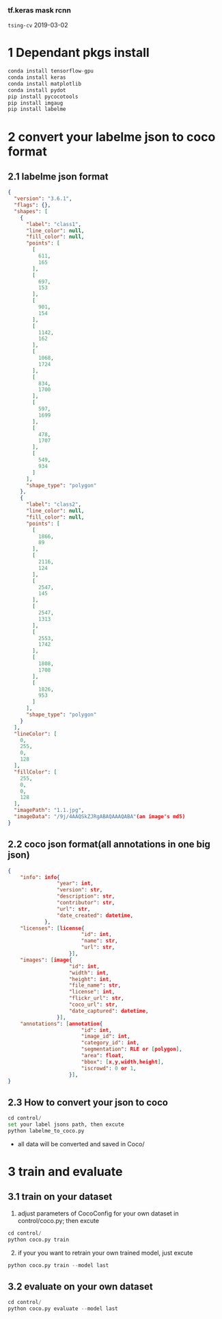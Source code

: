 ### tf.keras mask rcnn
`tsing-cv`
2019-03-02
# 1 Dependant pkgs install
```python
conda install tensorflow-gpu
conda install keras
conda install matplotlib
conda install pydot
pip install pycocotools
pip install imgaug
pip install labelme
```
# 2 convert your labelme json to coco format
## 2.1 labelme json format
```json
{
  "version": "3.6.1",
  "flags": {},
  "shapes": [
    {
      "label": "class1",
      "line_color": null,
      "fill_color": null,
      "points": [
        [
          611,
          165
        ],
        [
          697,
          153
        ],
        [
          901,
          154
        ],
        [
          1142,
          162
        ],
        [
          1068,
          1724
        ],
        [
          834,
          1700
        ],
        [
          597,
          1699
        ],
        [
          478,
          1707
        ],
        [
          549,
          934
        ]
      ],
      "shape_type": "polygon"
    },
    {
      "label": "class2",
      "line_color": null,
      "fill_color": null,
      "points": [
        [
          1866,
          89
        ],
        [
          2116,
          124
        ],
        [
          2547,
          145
        ],
        [
          2547,
          1313
        ],
        [
          2553,
          1742
        ],
        [
          1808,
          1708
        ],
        [
          1826,
          953
        ]
      ],
      "shape_type": "polygon"
    }
  ],
  "lineColor": [
    0,
    255,
    0,
    128
  ],
  "fillColor": [
    255,
    0,
    0,
    128
  ],
  "imagePath": "1.1.jpg",
  "imageData": "/9j/4AAQSkZJRgABAQAAAQABA"(an image's md5)
}
```
## 2.2 coco json format(all annotations in one big json)
```json
{
    "info": info{
                "year": int,
                "version": str,
                "description": str,
                "contributor": str,
                "url": str,
                "date_created": datetime,
            },
    "licenses": [license{
                        "id": int,
                        "name": str,
                        "url": str,
                    }],
    "images": [image{
                    "id": int,
                    "width": int,
                    "height": int,
                    "file_name": str,
                    "license": int,
                    "flickr_url": str,
                    "coco_url": str,
                    "date_captured": datetime,
                }],
    "annotations": [annotation{
                        "id": int,
                        "image_id": int,
                        "category_id": int,
                        "segmentation": RLE or [polygon],
                        "area": float,
                        "bbox": [x,y,width,height],
                        "iscrowd": 0 or 1,
                    }],
}
```
## 2.3 How to convert your json to coco
```python
cd control/
set your label jsons path, then excute 
python labelme_to_coco.py
```
- all data will be converted and saved in Coco/
# 3 train and evaluate
## 3.1 train on your dataset
1. adjust parameters of CocoConfig for your own dataset in control/coco.py; then excute 
```python
cd control/
python coco.py train
```
2. if your you want to retrain your own trained model, just excute
```python
python coco.py train --model last
```
## 3.2 evaluate on your own dataset
```python
cd control/
python coco.py evaluate --model last
```
